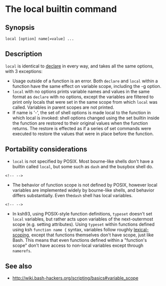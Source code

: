 # The local builtin command

## Synopsis

    local [option] name[=value] ...

## Description

`local` is identical to [declare](/commands/builtin/declare) in every
way, and takes all the same options, with 3 exceptions:

-   Usage outside of a function is an error. Both `declare` and `local`
    within a function have the same effect on variable scope, including
    the -g option.
-   `local` with no options prints variable names and values in the same
    format as `declare` with no options, except the variables are
    filtered to print only locals that were set in the same scope from
    which `local` was called. Variables in parent scopes are not
    printed.
-   If name is '-', the set of shell options is made local to the
    function in which local is invoked: shell options changed using the
    set builtin inside the function are restored to their original
    values when the function returns. The restore is effected as if a
    series of set commands were executed to restore the values that were
    in place before the function.

## Portability considerations

-   `local` is not specified by POSIX. Most bourne-like shells don\'t
    have a builtin called `local`, but some such as `dash` and the
    busybox shell do.

```{=html}
<!-- -->
```
-   The behavior of function scope is not defined by POSIX, however
    local variables are implemented widely by bourne-like shells, and
    behavior differs substantially. Even the`dash` shell has local
    variables.

```{=html}
<!-- -->
```
-   In ksh93, using POSIX-style function definitions, `typeset` doesn\'t
    set `local` variables, but rather acts upon variables of the
    next-outermost scope (e.g. setting attributes). Using `typeset`
    within functions defined using ksh `function name {` syntax,
    variables follow roughly
    [lexical-scoping](http://community.schemewiki.org/?lexical-scope),
    except that functions themselves don\'t have scope, just like Bash.
    This means that even functions defined within a \"function\'s
    scope\" don\'t have access to non-local variables except through
    `namerefs`.

## See also

-   <http://wiki.bash-hackers.org/scripting/basics#variable_scope>
